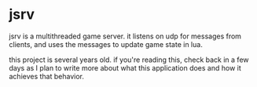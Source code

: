 # jsrv
jsrv is a multithreaded game server. it listens on udp for messages from clients, and uses the messages to update game state in lua.

this project is several years old. if you're reading this, check back in a few days as I plan to write more about what this application does
and how it achieves that behavior.
